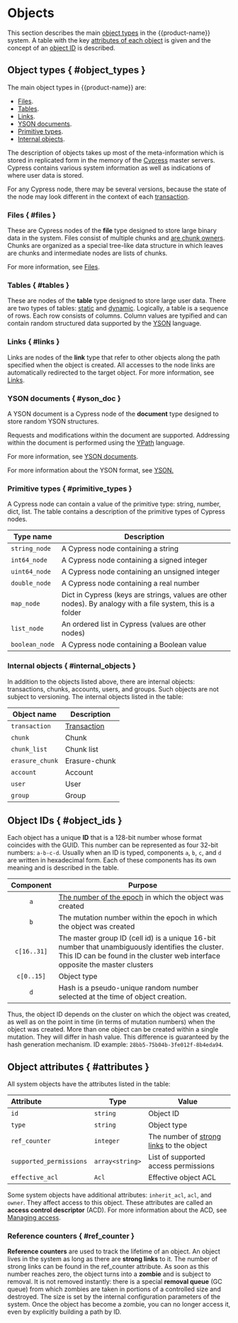 # Objects

This section describes the main [object types](../../../user-guide/storage/objects.md#object_types) in the {{product-name}} system. A table with the key [attributes of each object](../../../user-guide/storage/objects.md#attributes) is given and the concept of an [object ID](../../../user-guide/storage/objects.md#object_ids) is described.

## Object types { #object_types }

The main object types in {{product-name}} are:

* [Files](../../../user-guide/storage/objects.md#files).
* [Tables](../../../user-guide/storage/objects.md#tables).
* [Links](../../../user-guide/storage/objects.md#links).
* [YSON documents](../../../user-guide/storage/objects.md#yson_doc).
* [Primitive types](../../../user-guide/storage/objects.md#primitive_types).
* [Internal objects](#internal_objects).

The description of objects takes up most of the meta-information which is stored in replicated form in the memory of the [Cypress](../../../user-guide/storage/cypress.md) master servers. Cypress contains various system information as well as indications of where user data is stored.

For any Cypress node, there may be several versions, because the state of the node may look different in the context of each [transaction](../../../user-guide/storage/transactions.md).

### Files { #files }

These are Cypress nodes of the **file** type designed to store large binary data in the system.
Files consist of multiple chunks and [are chunk owners](../../../user-guide/storage/chunks.md#attributes).
Chunks are organized as a special tree-like data structure in which leaves are chunks and intermediate nodes are lists of chunks.

For more information, see [Files](../../../user-guide/storage/files.md).

### Tables { #tables }

These are nodes of the **table** type designed to store large user data. There are two types of tables: [static](../../../user-guide/storage/static-tables.md) and [dynamic](../../../user-guide/dynamic-tables/overview.md). Logically, a table is a sequence of rows. Each row consists of columns.
Column values are typified and can contain random structured data supported by the [YSON](../../../user-guide/storage/yson.md) language.

### Links { #links }

Links are nodes of the **link** type that refer to other objects along the path specified when the object is created.
All accesses to the node links are automatically redirected to the target object.
For more information, see [Links](../../../user-guide/storage/links.md).

### YSON documents { #yson_doc }

A YSON document is a Cypress node of the **document** type designed to store random YSON structures.

Requests and modifications within the document are supported. Addressing within the document is performed using the [YPath](../../../user-guide/storage/ypath.md) language.

For more information, see [YSON documents](../../../user-guide/storage/yson-docs.md).

For more information about the YSON format, see [YSON.](../../../user-guide/storage/yson.md)

### Primitive types { #primitive_types }

A Cypress node can contain a value of the primitive type: string, number, dict, list. The table contains a description of the primitive types of Cypress nodes.

| Type name | Description |
| -------------- | --------------------------------|
| `string_node` | A Cypress node containing a string |
| `int64_node` | A Cypress node containing a signed integer |
| `uint64_node` | A Cypress node containing an unsigned integer |
| `double_node` | A Cypress node containing a real number |
| `map_node` | Dict in Cypress (keys are strings, values are other nodes). By analogy with a file system, this is a folder |
| `list_node` | An ordered list in Cypress (values are other nodes) |
| `boolean_node` | A Cypress node containing a Boolean value |

### Internal objects { #internal_objects }

In addition to the objects listed above, there are internal objects: transactions, chunks, accounts, users, and groups. Such objects are not subject to versioning.
The internal objects listed in the table:

| Object name | Description |
| -------------- | ------------------------------------------------------------ |
| `transaction` | [Transaction](../../../user-guide/storage/transactions.md) |
| `chunk` | Chunk |
| `chunk_list` | Chunk list |
| `erasure_chunk` | Erasure-chunk |
| `account` | Account |
| `user` | User |
| `group` | Group |

## Object IDs { #object_ids }

Each object has a unique **ID** that is a 128-bit number whose format coincides with the GUID. This number can be represented as four 32-bit numbers: `a-b-c-d`. Usually when an ID is typed, components `a`, `b`, `c`, and `d` are written in hexadecimal form. Each of these components has its own meaning and is described in the table.

| Component | Purpose |
| :---------: | ------------------------------------------------------------ |
| `a` | [The number of the epoch](https://en.wikipedia.org/wiki/Unix_time) in which the object was created |
| `b` | The mutation number within the epoch in which the object was created |
| `c[16..31]` | The master group ID (cell id) is a unique 16-bit number that unambiguously identifies the cluster. This ID can be found in the cluster web interface opposite the master clusters |
| `c[0..15]` | Object type |
| `d` | Hash is a pseudo-unique random number selected at the time of object creation. |

Thus, the object ID depends on the cluster on which the object was created, as well as on the point in time (in terms of mutation numbers) when the object was created. More than one object can be created within a single mutation. They will differ in hash value. This difference is guaranteed by the hash generation mechanism. ID example: `28bb5-75b04b-3fe012f-8b4eda94`.

## Object attributes { #attributes }

All system objects have the attributes listed in the table:

| **Attribute** | **Type** | **Value** |
| :---------------------- | --------------- | --------------------------------------------------------- |
| `id` | `string` | Object ID |
| `type` | `string` | Object type |
| `ref_counter` | `integer` | The number of [strong links](../../../user-guide/storage/objects.md#ref_counter) to the object |
| `supported_permissions` | `array<string>` | List of supported access permissions |
| `effective_acl` | `Acl` | Effective object ACL |

Some system objects have additional attributes: `inherit_acl`, `acl`, and `owner`. They affect access to this object. These attributes are called an **access control descriptor** (ACD). For more information about the ACD, see [Managing access](../../../user-guide/storage/access-control.md).

### Reference counters { #ref_counter }

**Reference counters** are used to track the lifetime of an object. An object lives in the system as long as there are **strong links** to it. The number of strong links can be found in the ref_counter attribute. As soon as this number reaches zero, the object turns into a **zombie** and is subject to removal. It is not removed instantly: there is a special **removal queue** (GC queue) from which zombies are taken in portions of a controlled size and destroyed. The size is set by the internal configuration parameters of the system. Once the object has become a zombie, you can no longer access it, even by explicitly building a path by ID.

